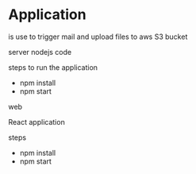 # Application 

is use to trigger mail and upload files to aws S3 bucket

server 
nodejs code 

steps to run the application

- npm install
- npm start

web

React application

steps

- npm install
- npm start


